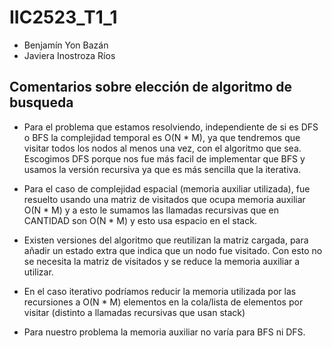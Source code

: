# IIC2523_T1_1

- Benjamín Yon Bazán
- Javiera Inostroza Ríos


## Comentarios sobre elección de algoritmo de busqueda
- Para el problema que estamos resolviendo, independiente de si es DFS o BFS la complejidad temporal es O(N * M), ya que tendremos que visitar todos los nodos al menos una vez, con el algoritmo que sea. Escogimos DFS porque nos fue más facil de implementar que BFS y usamos la versión recursiva ya que es más sencilla que la iterativa.

- Para el caso de complejidad espacial (memoria auxiliar utilizada), fue resuelto usando una matriz de visitados que ocupa memoria auxiliar O(N * M) y a esto le sumamos las llamadas recursivas que en CANTIDAD son O(N * M) y esto usa espacio en el stack.


- Existen versiones del algoritmo que reutilizan la matriz cargada, para añadir un estado extra que indica que un nodo fue visitado. Con esto no se necesita la matriz de visitados y se reduce la memoria auxiliar a utilizar.
- En el caso iterativo podríamos reducir la memoria utilizada por las recursiones a O(N * M) elementos en la cola/lista de elementos por visitar (distinto a llamadas recursivas que usan stack)
- Para nuestro problema la memoria auxiliar no varía para BFS ni DFS.
